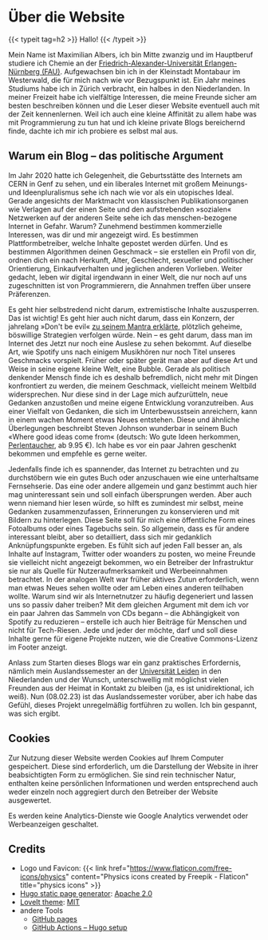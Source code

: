 # Über die Website


{{< typeit tag=h2 >}}
Hallo!
{{< /typeit >}}

Mein Name ist Maximilian Albers, ich bin Mitte zwanzig und im Hauptberuf studiere ich Chemie an der [Friedrich-Alexander-Universität Erlangen-Nürnberg (FAU)](https://fau.de). Aufgewachsen bin ich in der Kleinstadt Montabaur im Westerwald, die für mich nach wie vor Bezugspunkt ist. Ein Jahr meines Studiums habe ich in Zürich verbracht, ein halbes in den Niederlanden. In meiner Freizeit habe ich vielfältige Interessen, die meine Freunde sicher am besten beschreiben können und die Leser dieser Website eventuell auch mit der Zeit kennenlernen. Weil ich auch eine kleine Affinität zu allem habe was mit Programmierung zu tun hat und ich kleine private Blogs bereichernd finde, dachte ich mir ich probiere es selbst mal aus.

## Warum ein Blog &ndash; das politische Argument

Im Jahr 2020 hatte ich Gelegenheit, die Geburtsstätte des Internets am CERN in Genf zu sehen, und ein liberales Internet mit großem Meinungs- und Ideenpluralismus sehe ich nach wie vor als ein utopisches Ideal. Gerade angesichts der Marktmacht von klassischen Publikationsorganen wie Verlagen auf der einen Seite und den aufstrebenden &raquo;sozialen&laquo; Netzwerken auf der anderen Seite sehe ich das menschen-bezogene Internet in Gefahr. Warum? Zunehmend bestimmen kommerzielle Interessen, was dir und mir angezeigt wird. Es bestimmen Plattformbetreiber, welche Inhalte gepostet werden dürfen. Und es bestimmen Algorithmen deinen Geschmack &ndash; sie erstellen ein Profil von dir, ordnen dich ein nach Herkunft, Alter, Geschlecht, sexueller und politischer Orientierung, Einkaufverhalten und jeglichen anderen Vorlieben. Weiter gedacht, leben wir digital irgendwann in einer Welt, die nur noch auf uns zugeschnitten ist von Programmierern, die Annahmen treffen über unsere Präferenzen.

Es geht hier selbstredend nicht darum, extremistische Inhalte auszusperren. Das ist wichtig! Es geht hier auch nicht darum, dass ein Konzern, der jahrelang &raquo;Don't be evil&laquo; [zu seinem Mantra erklärte](https://www.faz.net/aktuell/wirtschaft/digitec/google-schafft-inoffizielles-motto-don-t-be-evil-ab-15598255.html), plötzlich geheime, böswillige Strategien verfolgen würde. Nein &ndash; es geht darum, dass man im Internet des Jetzt nur noch eine Auslese zu sehen bekommt. Auf dieselbe Art, wie Spotify uns nach einigem Musikhören nur noch Titel unseres Geschmacks vorspielt. Früher oder später gerät man aber auf diese Art und Weise in seine eigene kleine Welt, eine Bubble. Gerade als politisch denkender Mensch finde ich es deshalb befremdlich, nicht mehr mit Dingen konfrontiert zu werden, die meinem Geschmack, vielleicht meinem Weltbild widersprechen. Nur diese sind in der Lage mich aufzurütteln, neue Gedanken anzustoßen und meine eigene Entwicklung voranzutreiben. Aus einer Vielfalt von Gedanken, die sich im Unterbewusstsein anreichern, kann in einem wachen Moment etwas Neues entstehen. Diese und ähnliche Überlegungen beschreibt Steven Johnson wunderbar in seinem Buch &laquo;Where good ideas come from&laquo; (deutsch: Wo gute Ideen herkommen, [Perlentaucher](https://www.perlentaucher.de/buch/steven-johnson/wo-gute-ideen-herkommen.html), ab 9.95&nbsp;€). Ich habe es vor ein paar Jahren geschenkt bekommen und empfehle es gerne weiter.

Jedenfalls finde ich es spannender, das Internet zu betrachten und zu durchstöbern wie ein gutes Buch oder anzuschauen wie eine unterhaltsame Fernsehserie. Das eine oder andere allgemein und ganz bestimmt auch hier mag uninteressant sein und soll einfach übersprungen werden. Aber auch wenn niemand hier lesen würde, so hilft es zumindest mir selbst, meine Gedanken zusammenzufassen, Erinnerungen zu konservieren und mit Bildern zu hinterlegen. Diese Seite soll für mich eine öffentliche Form eines Fotoalbums oder eines Tagebuchs sein. So allgemein, dass es für andere interessant bleibt, aber so detailliert, dass sich mir gedanklich Anknüpfungspunkte ergeben. Es fühlt sich auf jeden Fall besser an, als Inhalte auf Instagram, Twitter oder woanders zu posten, wo meine Freunde sie vielleicht nicht angezeigt bekommen, wo ein Betreiber der Infrastruktur sie nur als Quelle für Nutzeraufmerksamkeit und Werbeeinnahmen betrachtet. In der analogen Welt war früher aktives Zutun erforderlich, wenn man etwas Neues sehen wollte oder am Leben eines anderen teilhaben wollte. Warum sind wir als Internetnutzer zu häufig degeneriert und lassen uns so passiv daher treiben? Mit dem gleichen Argument mit dem ich vor ein paar Jahren das Sammeln von CDs begann &ndash; die Abhängigkeit von Spotify zu reduzieren &ndash; erstelle ich auch hier Beiträge für Menschen und nicht für Tech-Riesen. Jede und jeder der möchte, darf und soll diese Inhalte gerne für eigene Projekte nutzen, wie die Creative Commons-Lizenz im Footer anzeigt.

Anlass zum Starten dieses Blogs war ein ganz praktisches Erfordernis, nämlich mein Auslandssemester an der [Universität Leiden](https://www.universiteitleiden.nl/en) in den Niederlanden und der Wunsch, unterschwellig mit möglichst vielen Freunden aus der Heimat in Kontakt zu bleiben (ja, es ist unidirektional, ich weiß). Nun (08.02.23) ist das Auslandssemester vorüber, aber ich habe das Gefühl, dieses Projekt unregelmäßig fortführen zu wollen. Ich bin gespannt, was sich ergibt.


## Cookies
Zur Nutzung dieser Website werden Cookies auf Ihrem Computer gespeichert. Diese sind erforderlich, um die Darstellung der Website in ihrer beabsichtigten Form zu ermöglichen. Sie sind rein technischer Natur, enthalten keine persönlichen Informationen und werden entsprechend auch weder einzeln noch aggregiert durch den Betreiber der Website ausgewertet.

Es werden keine Analytics-Dienste wie Google Analytics verwendet oder Werbeanzeigen geschaltet.

## Credits
* Logo und Favicon: {{< link href="https://www.flaticon.com/free-icons/physics" content="Physics icons created by Freepik - Flaticon" title="physics icons" >}}
* [Hugo static page generator](https://gohugo.io): [Apache 2.0](https://www.apache.org/licenses/LICENSE-2.0)
* [LoveIt theme](https://hugoloveit.com/): [MIT](https://github.com/dillonzq/LoveIt/blob/master/LICENSE)
* andere Tools
  * [GitHub pages](https://pages.github.com/)
  * [GitHub Actions &ndash; Hugo setup](https://github.com/marketplace/actions/hugo-setup)

